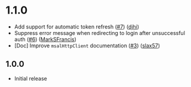 # 1.1.0

* Add support for automatic token refresh ([#7](https://github.com/marmelab/ra-auth-msal/pull/7)) ([djhi](https://github.com/djhi))
* Suppress error message when redirecting to login after unsuccessful auth ([#6](https://github.com/marmelab/ra-auth-msal/pull/6)) ([MarkSFrancis](https://github.com/MarkSFrancis))
* [Doc] Improve `msalHttpClient` documentation ([#3](https://github.com/marmelab/ra-auth-msal/pull/3)) ([slax57](https://github.com/slax57))

## 1.0.0

* Initial release
